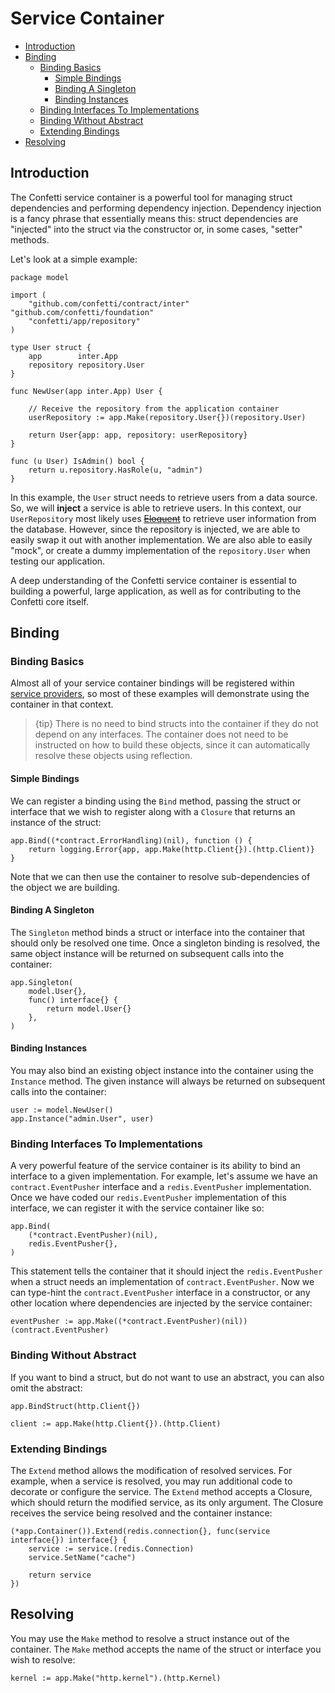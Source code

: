 # Service Container

- [Introduction](#introduction)
- [Binding](#binding)
  - [Binding Basics](#binding-basics)
    - [Simple Bindings](#simple-bindings)
    - [Binding A Singleton](#binding-a-singleton)
    - [Binding Instances](#binding-instances)
  - [Binding Interfaces To Implementations](#binding-interfaces-to-implementations)
  - [Binding Without Abstract](#binding-without-abstract)
  - [Extending Bindings](#extending-bindings)
- [Resolving](#resolving)

## Introduction

The Confetti service container is a powerful tool for managing struct dependencies and performing dependency injection. Dependency injection is a fancy phrase that essentially means this: struct dependencies are "injected" into the struct via the constructor or, in some cases, "setter" methods.

Let's look at a simple example:

    package model

    import (
        "github.com/confetti/contract/inter"
    "github.com/confetti/foundation"
        "confetti/app/repository"
    )

    type User struct {
        app        inter.App
        repository repository.User
    }

    func NewUser(app inter.App) User {

        // Receive the repository from the application container
        userRepository := app.Make(repository.User{})(repository.User)

        return User{app: app, repository: userRepository}
    }

    func (u User) IsAdmin() bool {
        return u.repository.HasRole(u, "admin")
    }

In this example, the `User` struct needs to retrieve users from a data source. So, we will **inject** a service is able to retrieve users. In this context, our `UserRepository` most likely uses [~~Eloquent~~](/docs/{{version}}/eloquent) to retrieve user information from the database. However, since the repository is injected, we are able to easily swap it out with another implementation. We are also able to easily "mock", or create a dummy implementation of the `repository.User` when testing our application.

A deep understanding of the Confetti service container is essential to building a powerful, large application, as well as for contributing to the Confetti core itself.

## Binding

### Binding Basics

Almost all of your service container bindings will be registered within [service providers](/docs/{{version}}/providers), so most of these examples will demonstrate using the container in that context.

> {tip} There is no need to bind structs into the container if they do not depend on any interfaces. The container does not need to be instructed on how to build these objects, since it can automatically resolve these objects using reflection.

#### Simple Bindings

We can register a binding using the `Bind` method, passing the struct or interface that we wish to register along with a `Closure` that returns an instance of the struct:

    app.Bind((*contract.ErrorHandling)(nil), function () {
        return logging.Error{app, app.Make(http.Client{}).(http.Client)}
    }

Note that we can then use the container to resolve sub-dependencies of the object we are building.

#### Binding A Singleton

The `Singleton` method binds a struct or interface into the container that should only be resolved one time. Once a singleton binding is resolved, the same object instance will be returned on subsequent calls into the container:

	app.Singleton(
		model.User{},
		func() interface{} {
			return model.User{}
		},
	)

#### Binding Instances

You may also bind an existing object instance into the container using the `Instance` method. The given instance will always be returned on subsequent calls into the container:

	user := model.NewUser()
	app.Instance("admin.User", user)

### Binding Interfaces To Implementations

A very powerful feature of the service container is its ability to bind an interface to a given implementation. For example, let's assume we have an `contract.EventPusher` interface and a `redis.EventPusher` implementation. Once we have coded our `redis.EventPusher` implementation of this interface, we can register it with the service container like so:

	app.Bind(
		(*contract.EventPusher)(nil),
		redis.EventPusher{},
	)

This statement tells the container that it should inject the `redis.EventPusher` when a struct needs an implementation of `contract.EventPusher`. Now we can type-hint the `contract.EventPusher` interface in a constructor, or any other location where dependencies are injected by the service container:

	eventPusher := app.Make((*contract.EventPusher)(nil))(contract.EventPusher)

### Binding Without Abstract

If you want to bind a struct, but do not want to use an abstract, you can also omit the abstract:

	app.BindStruct(http.Client{})

	client := app.Make(http.Client{}).(http.Client)

### Extending Bindings

The `Extend` method allows the modification of resolved services. For example, when a service is resolved, you may run additional code to decorate or configure the service. The `Extend` method accepts a Closure, which should return the modified service, as its only argument. The Closure receives the service being resolved and the container instance:

	(*app.Container()).Extend(redis.connection{}, func(service interface{}) interface{} {
		service := service.(redis.Connection)
		service.SetName("cache")

		return service
	})

## Resolving

You may use the `Make` method to resolve a struct instance out of the container. The `Make` method accepts the name of the struct or interface you wish to resolve:

    kernel := app.Make("http.kernel").(http.Kernel)
